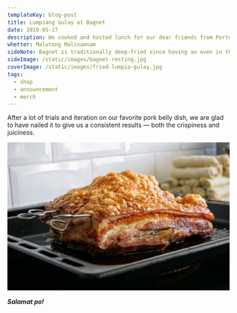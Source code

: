 ```yaml
---
templateKey: blog-post
title: Lumpiang Gulay at Bagnet
date: 2019-05-17
description: We cooked and hosted lunch for our dear friends from Portugal.
whetter: Malutong Malinamnam
sideNote: Bagnet is traditionally deep-fried since having an oven in the Philippines is not that common
sideImage: /static/images/bagnet-resting.jpg
coverImage: /static/images/fried-lumpia-gulay.jpg
tags:
  - shop
  - announcement
  - merch
---
```


After a lot of trials and iteration on our favorite pork belly dish, we are glad to have nailed it to give us a consistent results — both the crispiness and juiciness.

![Photo of bagnet resting before slicing](/static/images/bagnet-resting.jpg)



***Salamat po!***